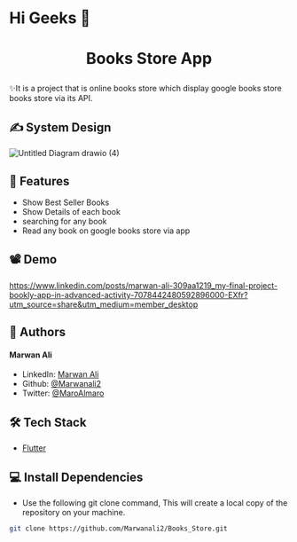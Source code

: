 # Hi Geeks 👋
# <p align="center">Books Store App</p>
  
✨It is a project that is online books  store which display google books store books store via its API.

## ✍ System Design

![Untitled Diagram drawio (4)](https://github.com/Marwanali2/Books_Store/assets/104406542/4a348b5e-488a-49c9-89fe-587495c62aaf)

        
## 🧐 Features    
- Show Best Seller Books
- Show Details of each book
- searching for any book
- Read any book on google books store via app

## 📽 Demo     

https://www.linkedin.com/posts/marwan-ali-309aa1219_my-final-project-bookly-app-in-advanced-activity-7078442480592896000-EXfr?utm_source=share&utm_medium=member_desktop


## 🙇 Authors
#### Marwan Ali
- LinkedIn: [Marwan Ali](https://www.linkedin.com/in/marwan-ali-309aa1219/)
- Github: [@Marwanali2](https://github.com/Marwanali2)
- Twitter: [@MaroAlmaro](https://x.com/MaroAlmaro)        
 

## 🛠️ Tech Stack
- [Flutter](https://flutter.dev/)


 ## 💻 Install Dependencies    
- Use the following git clone command, This will create a local copy of the repository on your machine.
```bash
git clone https://github.com/Marwanali2/Books_Store.git
```

        
